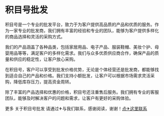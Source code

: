 # 积目号批发

积目号是一个专业的批发平台，致力于为客户提供高品质的产品和优质的服务。作为一家专业的批发商，我们拥有丰富的经验和专业的团队，能够为客户提供多样化的商品选择和灵活的采购方式。

我们的产品涵盖了各种品类，包括家居用品、电子产品、服装鞋帽、美妆个护、母婴用品等等，满足客户的多样化需求。我们与众多优质供应商合作，确保产品的质量和供应的稳定性，让客户放心采购。

在积目号，客户可以享受到批发价格优势，无论是个体经营还是批发商，都能够找到适合自己的产品和价格。我们支持小额批发，让客户可以根据市场需求灵活采购，降低库存压力，提高资金周转。

除了丰富的产品选择和优惠的价格，积目号还注重售后服务。我们拥有专业的客服团队，能够及时解决客户的问题和需求，让客户有更好的采购体验。

更多 关于积目号批发 请通过✈与我们联系，感谢阅读，谢谢！[点✈这里联系](https://d.k02.cc)
